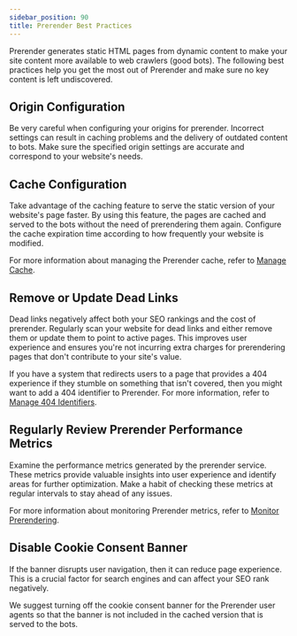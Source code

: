 ```yaml
---
sidebar_position: 90
title: Prerender Best Practices
---
```


Prerender generates static HTML pages from dynamic content to make your site content more available to web crawlers (good bots). The following best practices help you get the most out of Prerender and make sure no key content is left undiscovered.

## Origin Configuration

Be very careful when configuring your origins for prerender. Incorrect settings can result in caching problems and the delivery of outdated content to bots. Make sure the specified origin settings are accurate and correspond to your website's needs.

## Cache Configuration

Take advantage of the caching feature to serve the static version of your website's page faster. By using this feature, the pages are cached and served to the bots without the need of prerendering them again. Configure the cache expiration time according to how frequently your website is modified.

For more information about managing the Prerender cache, refer to [Manage Cache](./07-prerendering-management/manage-cache/manage-cache.md).

## Remove or Update Dead Links

Dead links negatively affect both your SEO rankings and the cost of prerender. Regularly scan your website for dead links and either remove them or update them to point to active pages. This improves user experience and ensures you're not incurring extra charges for prerendering pages that don't contribute to your site's value.

If you have a system that redirects users to a page that provides a 404 experience if they stumble on something that isn't covered, then you might want to add a 404 identifier to Prerender. For more information, refer to [Manage 404 Identifiers](./07-prerendering-management/manage-404-identifiers.md).

## Regularly Review Prerender Performance Metrics

Examine the performance metrics generated by the prerender service. These metrics provide valuable insights into user experience and identify areas for further optimization. Make a habit of checking these metrics at regular intervals to stay ahead of any issues.

For more information about monitoring Prerender metrics, refer to [Monitor Prerendering](./06-monitor-prerendering/view-prerendering-activity.md).

## Disable Cookie Consent Banner

If the banner disrupts user navigation, then it can reduce page experience. This is a crucial factor for search engines and can affect your SEO rank negatively.

We suggest turning off the cookie consent banner for the Prerender user agents so that the banner is not included in the cached version that is served to the bots.
